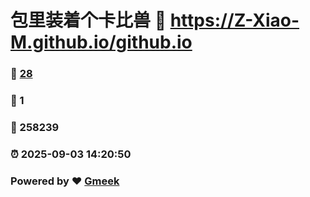 # 包里装着个卡比兽 :link: https://Z-Xiao-M.github.io/github.io 
### :page_facing_up: [28](https://Z-Xiao-M.github.io/github.io/tag.html) 
### :speech_balloon: 1 
### :hibiscus: 258239 
### :alarm_clock: 2025-09-03 14:20:50 
### Powered by :heart: [Gmeek](https://github.com/Meekdai/Gmeek)
